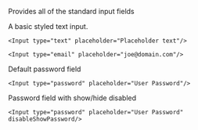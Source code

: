 Provides all of the standard input fields 


A basic styled text input.


```
<Input type="text" placeholder="Placeholder text"/>
```

```
<Input type="email" placeholder="joe@domain.com"/>
```


Default password field
```
<Input type="password" placeholder="User Password"/>
```

Password field with show/hide disabled
```
<Input type="password" placeholder="User Password" disableShowPassword/>
```